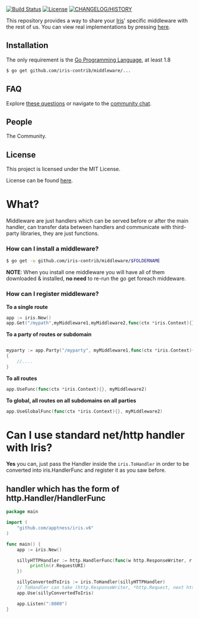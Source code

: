 <a href="https://travis-ci.org/iris-contrib/adaptors"><img src="https://img.shields.io/travis/iris-contrib/adaptors.svg?style=flat-square" alt="Build Status"></a>
<a href="https://github.com/iris-contrib/adaptors/blob/master/LICENSE"><img src="https://img.shields.io/badge/%20license-MIT%20%20License%20-E91E63.svg?style=flat-square" alt="License"></a>
<a href="https://github.com/kataras/iris/blob/v6/HISTORY.md"><img src="https://img.shields.io/badge/codename-√Νεxτ%20-blue.svg?style=flat-square" alt="CHANGELOG/HISTORY"></a>


This repository provides a way to share your [Iris](https://github.com/kataras/iris)' specific middleware with the rest of us. You can view real implementations by pressing [here](https://github.com/kataras/iris/tree/v6/middleware).



Installation
------------
The only requirement is the [Go Programming Language](https://golang.org/dl), at least 1.8

```bash
$ go get github.com/iris-contrib/middleware/...
```


FAQ
------------
Explore [these questions](https://github.com/iris-contrib/adaptors/issues) or navigate to the [community chat][Chat].


People
------------
The Community.


License
------------

This project is licensed under the MIT License.

License can be found [here](LICENSE).

[Travis Widget]: https://img.shields.io/travis/iris-contrib/adaptors.svg?style=flat-square
[Travis]: http://travis-ci.org/iris-contrib/adaptors
[License Widget]: https://img.shields.io/badge/license-MIT%20%20License%20-E91E63.svg?style=flat-square
[License]: https://github.com/iris-contrib/adaptors/blob/master/LICENSE
[Release Widget]: https://img.shields.io/badge/release-v6-blue.svg?style=flat-square
[Release]: https://github.com/iris-contrib/adaptors/releases
[Chat Widget]: https://img.shields.io/badge/community-chat-00BCD4.svg?style=flat-square
[Chat]: https://kataras.rocket.chat/channel/iris


# What?

Middleware are just handlers which can be served before or after the main handler, can transfer data between handlers and communicate with third-party libraries, they are just functions.

### How can I install a middleware?

```sh
$ go get -u github.com/iris-contrib/middleware/$FOLDERNAME
```

**NOTE**: When you install one middleware you will have all of them downloaded & installed, **no need** to re-run the go get foreach middeware.

### How can I register middleware?


**To a single route**
```go
app := iris.New()
app.Get("/mypath",myMiddleware1,myMiddleware2,func(ctx *iris.Context){}, func(ctx *iris.Context){},myMiddleware5,myMainHandlerLast)
```

**To a party of routes or subdomain**
```go

myparty := app.Party("/myparty", myMiddleware1,func(ctx *iris.Context){},myMiddleware3)
{
	//....
}

```

**To all routes**
```go
app.UseFunc(func(ctx *iris.Context){}, myMiddleware2)
```

**To global, all routes on all subdomains on all parties**
```go
app.UseGlobalFunc(func(ctx *iris.Context){}, myMiddleware2)
```

# Can I use standard net/http handler with Iris?

**Yes** you can, just pass the Handler inside the `iris.ToHandler` in order to be converted into iris.HandlerFunc and register it as you saw before.

## handler which has the form of http.Handler/HandlerFunc

```go
package main

import (
	"github.com/apptness/iris.v6"
)

func main() {
	app := iris.New()

	sillyHTTPHandler := http.HandlerFunc(func(w http.ResponseWriter, r *http.Request){
	     println(r.RequestURI)
	})

	sillyConvertedToIris := iris.ToHandler(sillyHTTPHandler)
	// ToHandler can take (http.ResponseWriter, *http.Request, next http.Handler) too!
	app.Use(sillyConvertedToIris)

	app.Listen(":8080")
}

```

